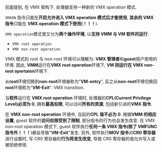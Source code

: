 

前面提到, 在 VMX 架构下, 处理器支持一种新的 VMX operation 模式.

`VMXON` 指令只能在**开启允许进入 VMX operation 模式后才能使用**, **其余的 VMX 指令**只能在 **VMX operation 模式下使用(！！！**).

`VMX operation`模式里又分为**两个操作环境**, 以**支持 VMM 与 VM 软件的运行**.

- `VMX root operation`
- `VMX non-root operation`

VMX 模式的 root 与 non\-root 环境可以理解为: **VMX 管理者**和**guest**用户使用的环境. 因此, **VMM**运行在**VMX root operation**环境下, **VM 则运行在 VMX non\-root opertaion**环境下.

从**root**环境切换到**non\-root**环境被称为"**VM\-entry**", 反之从**non\-root**环境切换回**root**环境称为"**VM\-Exit**". VMX transition.

当**软件**运行在 **VMX root operation** 环境时, 处理器的**CPL(Current Privilege Level)必须为 0**, 拥有**最高权限**, 可以访问**所有的资源**, 包括新引进的**VMX 指令**.

在 **VMX non-root operation** 环境中, 当前的**CPL 值不必为 0**. 根据**VMM 的相应设置**, guest 软件的**访问权限受到了限制**, 部分指令的行为也会发生改变. 在 VMX non\-root operation 模式下, guest 软件执行**任何一条 VMX 指令(除了 VMFUNC 指令外！！！**)都会导致"**VM\-Exit**"发生. 另外, 软件执行**MOV 指令**对**CR0 寄存器**进行设置时, 写 CR0 寄存器的**行为将发生改变**, 导致 CR0 寄存器的值允许写入或被拒绝修改.


